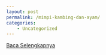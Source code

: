 ```yaml
---
layout: post
permalink: /mimpi-kambing-dan-ayam/
categories:
    - Uncategorized
---
```


[Baca Selengkapnya](/10)